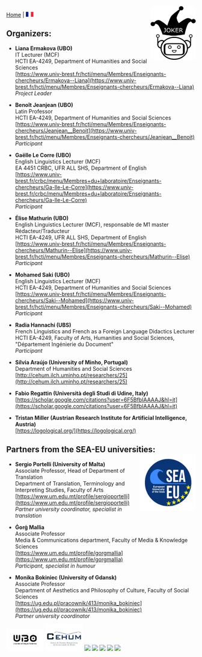 <img align="right" width="120" height="142" src="Joker.png">

[Home](https://motsmachines.github.io/joker/EN/) | [<img src="drapeau FR.png" width="20">](https://motsmachines.github.io/joker/FR/)

## Organizers: 
* **Liana Ermakova (UBO)**
<br>IT Lecturer (MCF)
<br>HCTI EA-4249, Department of Humanities and Social Sciences
<br> [https://www.univ-brest.fr/hcti/menu/Membres/Enseignants-chercheurs/Ermakova--Liana](https://www.univ-brest.fr/hcti/menu/Membres/Enseignants-chercheurs/Ermakova--Liana)
<br>*Project Leader*

* **Benoît Jeanjean (UBO)**
<br>Latin Professor
<br>HCTI EA-4249, Department of Humanities and Social Sciences
<br>[https://www.univ-brest.fr/hcti/menu/Membres/Enseignants-chercheurs/Jeanjean__Benoit](https://www.univ-brest.fr/hcti/menu/Membres/Enseignants-chercheurs/Jeanjean__Benoit)
<br>*Participant*

* **Gaëlle Le Corre (UBO)** 
<br>English Linguistics Lecturer (MCF)
<br>EA 4451 CRBC, UFR ALL SHS, Department of English
<br>[https://www.univ-brest.fr/crbc/menu/Membres+du+laboratoire/Enseignants-chercheurs/Ga-lle-Le-Corre](https://www.univ-brest.fr/crbc/menu/Membres+du+laboratoire/Enseignants-chercheurs/Ga-lle-Le-Corre)
<br>*Participant*

* **Élise Mathurin (UBO)**
<br>English Linguistics Lecturer (MCF), responsable de M1 master Rédacteur/Traducteur
<br>HCTI EA-4249, UFR ALL SHS, Department of English
<br>[https://www.univ-brest.fr/hcti/menu/Membres/Enseignants-chercheurs/Mathurin--Elise](https://www.univ-brest.fr/hcti/menu/Membres/Enseignants-chercheurs/Mathurin--Elise)
<br>*Participant*

* **Mohamed Saki (UBO)**
<br>English Linguistics Lecturer (MCF)
<br>HCTI EA-4249, Department of Humanities and Social Sciences
<br>[https://www.univ-brest.fr/hcti/menu/Membres/Enseignants-chercheurs/Saki--Mohamed](https://www.univ-brest.fr/hcti/menu/Membres/Enseignants-chercheurs/Saki--Mohamed)
<br>*Participant*

* **Radia Hannachi (UBS)** 
<br>French Linguistics and French as a Foreign Language Didactics Lecturer
<br>HCTI EA-4249, Faculty of Arts, Humanities and Social Sciences, "Département Ingénierie du Document"
<br>*Participant*

* **Sílvia Araújo (University of Minho, Portugal)**
<br>Department of Humanities and Social Sciences
<br>[http://cehum.ilch.uminho.pt/researchers/25](http://cehum.ilch.uminho.pt/researchers/25)


* **Fabio Regattin (Università degli Studi di Udine, Italy)** 
<br>[https://scholar.google.com/citations?user=6F5BfbIAAAAJ&hl=it](https://scholar.google.com/citations?user=6F5BfbIAAAAJ&hl=it)

* **Tristan Miller (Austrian Research Institute for Artificial Intelligence, Austria)**
<br>[https://logological.org/](https://logological.org/) 

## Partners from the SEA-EU universities: <img align="right" width="150" height="150" src="SEA-EU.png">

* **Sergio Portelli (University of Malta)** 
<br>Associate Professor, Head of Department of Translation
<br>Department of Translation, Terminology and Interpreting Studies, Faculty of Arts 
<br>[https://www.um.edu.mt/profile/sergioportelli](https://www.um.edu.mt/profile/sergioportelli)
<br>*Partner university coordinator, specialist in translation*

* **Ġorġ Mallia**
<br>Associate Professor
<br>Media & Communications department, Faculty of Media & Knowledge Sciences
<br>[https://www.um.edu.mt/profile/gorgmallia](https://www.um.edu.mt/profile/gorgmallia)
<br>*Participant, specialist in humour*

* **Monika Bokiniec (University of Gdansk)** 
<br>Associate Professor
<br>Department of Aesthetics and Philosophy of Culture, Faculty of Social Sciences
<br>[https://ug.edu.pl/pracownik/413/monika_bokiniec](https://ug.edu.pl/pracownik/413/monika_bokiniec)
<br>*Partner university coordinator*

<img src="UBO.png" width="100"> <img src="CEHUM.png" width="100"> <img src="Università - Malta.png" width="100"> <img src="Università - UDINE.png" width="100"> <img src="University of Gdansk.png" width="100"> <img src="OFAI.png" width="100"> <img src="UBS.png" width="100"> 

